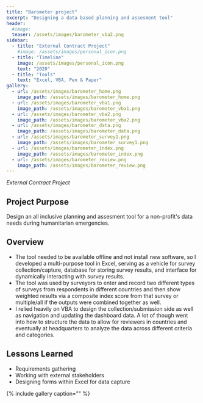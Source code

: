 ```yaml
---
title: "Barometer project"
excerpt: "Designing a data based planning and assesment tool"
header:
  #image: 
  teaser: /assets/images/barometer_vba2.png
sidebar:
  - title: "External Contract Project"
    #image: /assets/images/personal_icon.png
  - title: "Timeline"
    image: /assets/images/personal_icon.png
    text: "2020"
  - title: "Tools"
    text: "Excel, VBA, Pen & Paper"
gallery:
  - url: /assets/images/barometer_home.png
    image_path: /assets/images/barometer_home.png
  - url: /assets/images/barometer_vba1.png
    image_path: /assets/images/barometer_vba1.png
  - url: /assets/images/barometer_vba2.png
    image_path: /assets/images/barometer_vba2.png
  - url: /assets/images/barometer_data.png
    image_path: /assets/images/barometer_data.png
  - url: /assets/images/barometer_survey1.png
    image_path: /assets/images/barometer_survey1.png
  - url: /assets/images/barometer_index.png
    image_path: /assets/images/barometer_index.png
  - url: /assets/images/barometer_review.png
    image_path: /assets/images/barometer_review.png
---
```


*External Contract Project*

## Project Purpose
Design an all inclusive planning and assesment tool for a non-profit's data needs during humanitarian emergencies. 

## Overview
  - The tool needed to be available offline and not install new software, so I developed a multi-purpose tool in Excel, serving as a vehicle for survey collection/capture, database for storing survey results, and interface for dynamically interacting with survey results. 
  - The tool was used by surveyors to enter and record two different types of surveys from respondents in different countries and then show weighted results via a composite index score from that survey or multiple/all if the outputs were combined together as well. 
  - I relied heavily on VBA to design the collection/submission side as well as navigation and updating the dashboard data. A lot of though went into how to structure the data to allow for reviewers in countries and eventually at headquarters to analyze the data across different criteria and categories.

## Lessons Learned
   - Requirements gathering
   - Working with external stakeholders
   - Designing forms within Excel for data capture

{% include gallery caption="" %}